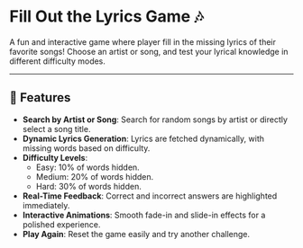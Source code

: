 # Fill Out the Lyrics Game 🎶

A fun and interactive game where player fill in the missing lyrics of their favorite songs! Choose an artist or song, and test your lyrical knowledge in different difficulty modes.

---

## 🎯 Features

- **Search by Artist or Song**: Search for random songs by artist or directly select a song title.
- **Dynamic Lyrics Generation**: Lyrics are fetched dynamically, with missing words based on difficulty.
- **Difficulty Levels**:
  - Easy: 10% of words hidden.
  - Medium: 20% of words hidden.
  - Hard: 30% of words hidden.
- **Real-Time Feedback**: Correct and incorrect answers are highlighted immediately.
- **Interactive Animations**: Smooth fade-in and slide-in effects for a polished experience.
- **Play Again**: Reset the game easily and try another challenge.
